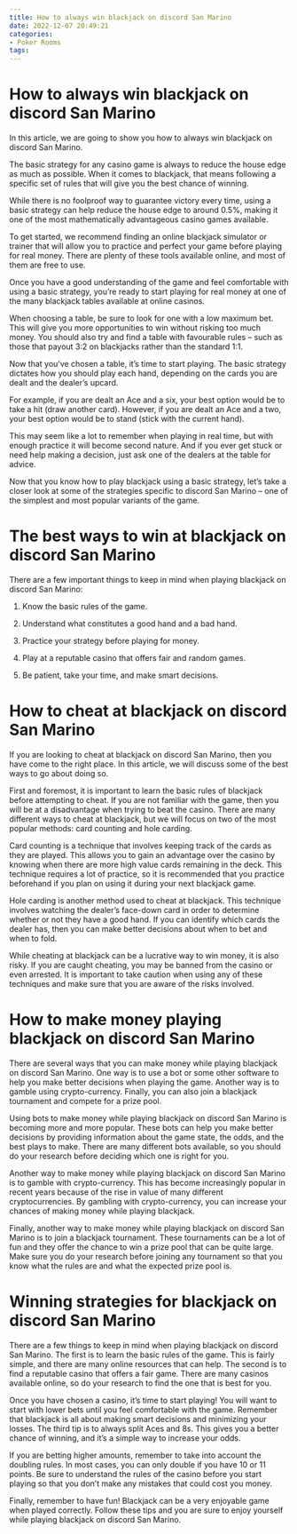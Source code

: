 ```yaml
---
title: How to always win blackjack on discord San Marino
date: 2022-12-07 20:49:21
categories:
- Poker Rooms
tags:
---
```



#  How to always win blackjack on discord San Marino

In this article, we are going to show you how to always win blackjack on discord San Marino. 

The basic strategy for any casino game is always to reduce the house edge as much as possible. When it comes to blackjack, that means following a specific set of rules that will give you the best chance of winning. 

While there is no foolproof way to guarantee victory every time, using a basic strategy can help reduce the house edge to around 0.5%, making it one of the most mathematically advantageous casino games available. 

To get started, we recommend finding an online blackjack simulator or trainer that will allow you to practice and perfect your game before playing for real money. There are plenty of these tools available online, and most of them are free to use. 

Once you have a good understanding of the game and feel comfortable with using a basic strategy, you’re ready to start playing for real money at one of the many blackjack tables available at online casinos. 

When choosing a table, be sure to look for one with a low maximum bet. This will give you more opportunities to win without risking too much money. You should also try and find a table with favourable rules – such as those that payout 3:2 on blackjacks rather than the standard 1:1. 

Now that you’ve chosen a table, it’s time to start playing. The basic strategy dictates how you should play each hand, depending on the cards you are dealt and the dealer’s upcard. 

For example, if you are dealt an Ace and a six, your best option would be to take a hit (draw another card). However, if you are dealt an Ace and a two, your best option would be to stand (stick with the current hand). 

This may seem like a lot to remember when playing in real time, but with enough practice it will become second nature. And if you ever get stuck or need help making a decision, just ask one of the dealers at the table for advice. 

Now that you know how to play blackjack using a basic strategy, let’s take a closer look at some of the strategies specific to discord San Marino – one of the simplest and most popular variants of the game. 













#  The best ways to win at blackjack on discord San Marino 

There are a few important things to keep in mind when playing blackjack on discord San Marino:

1. Know the basic rules of the game.

2. Understand what constitutes a good hand and a bad hand.

3. Practice your strategy before playing for money.

4. Play at a reputable casino that offers fair and random games.

5. Be patient, take your time, and make smart decisions.

#  How to cheat at blackjack on discord San Marino 

If you are looking to cheat at blackjack on discord San Marino, then you have come to the right place. In this article, we will discuss some of the best ways to go about doing so.

First and foremost, it is important to learn the basic rules of blackjack before attempting to cheat. If you are not familiar with the game, then you will be at a disadvantage when trying to beat the casino. There are many different ways to cheat at blackjack, but we will focus on two of the most popular methods: card counting and hole carding.

Card counting is a technique that involves keeping track of the cards as they are played. This allows you to gain an advantage over the casino by knowing when there are more high value cards remaining in the deck. This technique requires a lot of practice, so it is recommended that you practice beforehand if you plan on using it during your next blackjack game.

Hole carding is another method used to cheat at blackjack. This technique involves watching the dealer’s face-down card in order to determine whether or not they have a good hand. If you can identify which cards the dealer has, then you can make better decisions about when to bet and when to fold.

While cheating at blackjack can be a lucrative way to win money, it is also risky. If you are caught cheating, you may be banned from the casino or even arrested. It is important to take caution when using any of these techniques and make sure that you are aware of the risks involved.

#  How to make money playing blackjack on discord San Marino 

There are several ways that you can make money while playing blackjack on discord San Marino. One way is to use a bot or some other software to help you make better decisions when playing the game. Another way is to gamble using crypto-currency. Finally, you can also join a blackjack tournament and compete for a prize pool.

Using bots to make money while playing blackjack on discord San Marino is becoming more and more popular. These bots can help you make better decisions by providing information about the game state, the odds, and the best plays to make. There are many different bots available, so you should do your research before deciding which one is right for you.

Another way to make money while playing blackjack on discord San Marino is to gamble with crypto-currency. This has become increasingly popular in recent years because of the rise in value of many different cryptocurrencies. By gambling with crypto-currency, you can increase your chances of making money while playing blackjack.

Finally, another way to make money while playing blackjack on discord San Marino is to join a blackjack tournament. These tournaments can be a lot of fun and they offer the chance to win a prize pool that can be quite large. Make sure you do your research before joining any tournament so that you know what the rules are and what the expected prize pool is.

#  Winning strategies for blackjack on discord San Marino

There are a few things to keep in mind when playing blackjack on discord San Marino. The first is to learn the basic rules of the game. This is fairly simple, and there are many online resources that can help. The second is to find a reputable casino that offers a fair game. There are many casinos available online, so do your research to find the one that is best for you.

Once you have chosen a casino, it’s time to start playing! You will want to start with lower bets until you feel comfortable with the game. Remember that blackjack is all about making smart decisions and minimizing your losses. The third tip is to always split Aces and 8s. This gives you a better chance of winning, and it’s a simple way to increase your odds.

If you are betting higher amounts, remember to take into account the doubling rules. In most cases, you can only double if you have 10 or 11 points. Be sure to understand the rules of the casino before you start playing so that you don’t make any mistakes that could cost you money.

Finally, remember to have fun! Blackjack can be a very enjoyable game when played correctly. Follow these tips and you are sure to enjoy yourself while playing blackjack on discord San Marino.